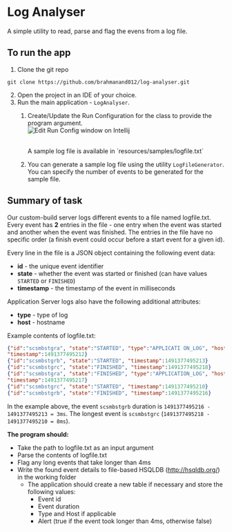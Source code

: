 # Log Analyser

A simple utility to read, parse and flag the evens from a log file.

## To run the app

1. Clone the git repo

```shell
git clone https://github.com/brahmanand012/log-analyser.git
```

2. Open the project in an IDE of your choice.
3. Run the main application - `LogAnalyser`.
    1. Create/Update the Run Configuration for the class to provide the program argument.<br />
       ![Edit Run Config window on Intellij](https://github.com/brahmanand012/log-analyser/blob/master/assets/run-config-loganalyser.png)

       <br />
       A sample log file is available in `resources/samples/logfile.txt`
    2. You can generate a sample log file using the
       utility `LogFileGenerator`. You can specify the number of events to
       be generated for the sample file.
    

## Summary of task
Our custom-build server logs different events to a file named logfile.txt. Every event has **2** entries in
the file - one entry when the event was started and another when the event was finished. The entries
in the file have no specific order (a finish event could occur before a start event for a given id).

Every line in the file is a JSON object containing the following event data:

* **id** - the unique event identifier
* **state** - whether the event was started or finished (can have values `STARTED` or `FINISHED`)
* **timestamp** - the timestamp of the event in milliseconds

Application Server logs also have the following additional attributes:
* **type** - type of log
* **host** - hostname

Example contents of logfile.txt:
```json
{"id":"scsmbstgra", "state":"STARTED", "type":"APPLICATI ON_LOG", "host":"12345",
"timestamp":1491377495212}
{"id":"scsmbstgrb", "state":"STARTED", "timestamp":1491377495213}
{"id":"scsmbstgrc", "state":"FINISHED", "timestamp":1491377495218}
{"id":"scsmbstgra", "state":"FINISHED", "type":"APPLICATION_LOG", "host":"12345",
"timestamp":1491377495217}
{"id":"scsmbstgrc", "state":"STARTED", "timestamp":1491377495210}
{"id":"scsmbstgrb", "state":"FINISHED", "timestamp":1491377495216}

```
In the example above, the event `scsmbstgrb` duration is `1491377495216 - 1491377495213 = 3ms`.
The longest event is `scsmbstgrc` (`1491377495218 - 1491377495210 = 8ms`).

**The program should:**
* Take the path to logfile.txt as an input argument
* Parse the contents of logfile.txt
* Flag any long events that take longer than 4ms
* Write the found event details to file-based HSQLDB (http://hsqldb.org/) in the working folder
  * The application should create a new table if necessary and store the following values:
    * Event id
    * Event duration
    * Type and Host if applicable
    * Alert (true if the event took longer than 4ms, otherwise false)
